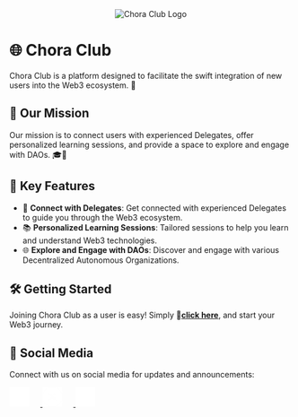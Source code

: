 <div align="center">
  <img src="https://github.com/ChoraClub/.github/blob/main/ChoraClub_Cover.png" alt="Chora Club Logo" width="400">
</div>

# 🌐 Chora Club

Chora Club is a platform designed to facilitate the swift integration of new users into the Web3 ecosystem. 🚀

## 🤝 Our Mission

Our mission is to connect users with experienced Delegates, offer personalized learning sessions, and provide a space to explore and engage with DAOs. 🎓🔗

## 🌱 Key Features

- 🤝 **Connect with Delegates**: Get connected with experienced Delegates to guide you through the Web3 ecosystem.
- 📚 **Personalized Learning Sessions**: Tailored sessions to help you learn and understand Web3 technologies.
- 🌐 **Explore and Engage with DAOs**: Discover and engage with various Decentralized Autonomous Organizations.

## 🛠 Getting Started

Joining Chora Club as a user is easy! Simply **🔗[click here](https://chora.club)**, and start your Web3 journey.

## 📱 Social Media

Connect with us on social media for updates and announcements:

<p align="left">
  <a href="https://discord.gg/mFyeq34cGM" target="_blank" title="Discord">
    <img src="https://github.com/ChoraClub/.github/blob/main/images/discord.png?raw=true" alt="Discord" width="35" height="35" style="margin-right: 20px; cursor: pointer;" />
  </a>
  
  <a href="https://twitter.com/ChoraClub" target="_blank" title="X (Formerly Twitter)">
    <img src="https://github.com/ChoraClub/.github/blob/main/images/x.png?raw=true" alt="Twitter" width="35" height="35" style="margin-right: 20px; cursor: pointer;" />
  </a>
  
  <a href="https://t.me/choraclub" target="_blank" title="Telegram">
    <img src="https://github.com/ChoraClub/.github/blob/main/images/telegram.png?raw=true" alt="Telegram" width="35" height="35" style="margin-right: 20px; cursor: pointer;" />
  </a>
</p>

